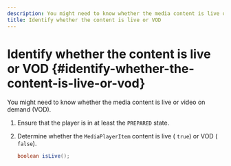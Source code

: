 ```yaml
---
description: You might need to know whether the media content is live or video on demand (VOD).
title: Identify whether the content is live or VOD
---
```


# Identify whether the content is live or VOD {#identify-whether-the-content-is-live-or-vod}

You might need to know whether the media content is live or video on demand (VOD).

1. Ensure that the player is in at least the `PREPARED` state.
1. Determine whether the `MediaPlayerItem` content is live ( `true`) or VOD ( `false`).

   ```java
   boolean isLive();
   ```